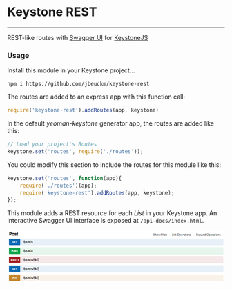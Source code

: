 # Keystone REST

-----

REST-like routes with [Swagger UI](https://github.com/swagger-api/swagger-ui) for [KeystoneJS](https://github.com/keystonejs/keystone)

### Usage

Install this module in your Keystone project...

```
npm i https://github.com/jbeuckm/keystone-rest
```

The routes are added to an express app with this function call: 
```javascript
require('keystone-rest').addRoutes(app, keystone)
```

In the default *yeoman-keystone* generator app, the routes are added like this:
```javascript
// Load your project's Routes
keystone.set('routes', require('./routes'));
```

You could modify this section to include the routes for this module like this:

```javascript
keystone.set('routes', function(app){
    require('./routes')(app);
    require('keystone-rest').addRoutes(app, keystone);
});
```

This module adds a REST resource for each *List* in your Keystone app. An interactive Swagger UI interface is exposed at `/api-docs/index.html`.

![Swagger UI Interface](screenshot.png)

